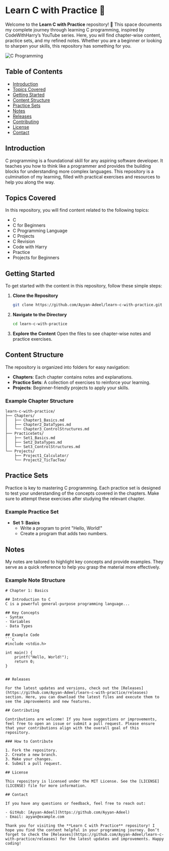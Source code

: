 # Learn C with Practice 🚀

Welcome to the **Learn C with Practice** repository! 👋 This space documents my complete journey through learning C programming, inspired by CodeWithHarry’s YouTube series. Here, you will find chapter-wise content, practice sets, and my refined notes. Whether you are a beginner or looking to sharpen your skills, this repository has something for you.

![C Programming](https://img.shields.io/badge/C%20Programming-Join%20Now-brightgreen)

## Table of Contents

- [Introduction](#introduction)
- [Topics Covered](#topics-covered)
- [Getting Started](#getting-started)
- [Content Structure](#content-structure)
- [Practice Sets](#practice-sets)
- [Notes](#notes)
- [Releases](#releases)
- [Contributing](#contributing)
- [License](#license)
- [Contact](#contact)

## Introduction

C programming is a foundational skill for any aspiring software developer. It teaches you how to think like a programmer and provides the building blocks for understanding more complex languages. This repository is a culmination of my learning, filled with practical exercises and resources to help you along the way.

## Topics Covered

In this repository, you will find content related to the following topics:

- C
- C for Beginners
- C Programming Language
- C Projects
- C Revision
- Code with Harry
- Practice
- Projects for Beginners

## Getting Started

To get started with the content in this repository, follow these simple steps:

1. **Clone the Repository**
   ```bash
   git clone https://github.com/Ayyan-Adeel/learn-c-with-practice.git
   ```

2. **Navigate to the Directory**
   ```bash
   cd learn-c-with-practice
   ```

3. **Explore the Content**
   Open the files to see chapter-wise notes and practice exercises.

## Content Structure

The repository is organized into folders for easy navigation:

- **Chapters**: Each chapter contains notes and explanations.
- **Practice Sets**: A collection of exercises to reinforce your learning.
- **Projects**: Beginner-friendly projects to apply your skills.

### Example Chapter Structure

```
learn-c-with-practice/
├── Chapters/
│   ├── Chapter1_Basics.md
│   ├── Chapter2_DataTypes.md
│   └── Chapter3_ControlStructures.md
├── PracticeSets/
│   ├── Set1_Basics.md
│   ├── Set2_DataTypes.md
│   └── Set3_ControlStructures.md
└── Projects/
    ├── Project1_Calculator/
    └── Project2_TicTacToe/
```

## Practice Sets

Practice is key to mastering C programming. Each practice set is designed to test your understanding of the concepts covered in the chapters. Make sure to attempt these exercises after studying the relevant chapter.

### Example Practice Set

- **Set 1: Basics**
  - Write a program to print "Hello, World!"
  - Create a program that adds two numbers.

## Notes

My notes are tailored to highlight key concepts and provide examples. They serve as a quick reference to help you grasp the material more effectively. 

### Example Note Structure

```
# Chapter 1: Basics

## Introduction to C
C is a powerful general-purpose programming language...

## Key Concepts
- Syntax
- Variables
- Data Types

## Example Code
```c
#include <stdio.h>

int main() {
    printf("Hello, World!");
    return 0;
}
```
```

## Releases

For the latest updates and versions, check out the [Releases](https://github.com/Ayyan-Adeel/learn-c-with-practice/releases) section. Here, you can download the latest files and execute them to see the improvements and new features.

## Contributing

Contributions are welcome! If you have suggestions or improvements, feel free to open an issue or submit a pull request. Please ensure that your contributions align with the overall goal of this repository.

### How to Contribute

1. Fork the repository.
2. Create a new branch.
3. Make your changes.
4. Submit a pull request.

## License

This repository is licensed under the MIT License. See the [LICENSE](LICENSE) file for more information.

## Contact

If you have any questions or feedback, feel free to reach out:

- GitHub: [Ayyan-Adeel](https://github.com/Ayyan-Adeel)
- Email: ayyan@example.com

Thank you for visiting the **Learn C with Practice** repository! I hope you find the content helpful in your programming journey. Don’t forget to check the [Releases](https://github.com/Ayyan-Adeel/learn-c-with-practice/releases) for the latest updates and improvements. Happy coding!